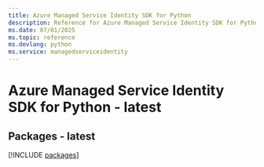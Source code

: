 ```yaml
---
title: Azure Managed Service Identity SDK for Python
description: Reference for Azure Managed Service Identity SDK for Python
ms.date: 07/01/2025
ms.topic: reference
ms.devlang: python
ms.service: managedserviceidentity
---
```

# Azure Managed Service Identity SDK for Python - latest
## Packages - latest
[!INCLUDE [packages](managed-service-identity-index.md)]